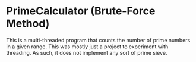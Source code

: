 # PrimeCalculator (Brute-Force Method)
This is a multi-threaded program that counts the number of prime numbers in a given range. This was mostly just a project to experiment with threading. As such, it does not implement any sort of prime sieve.
